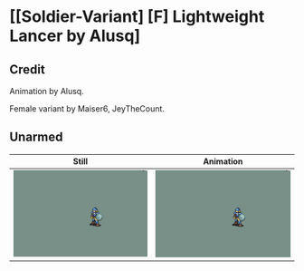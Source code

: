 # [\[Soldier-Variant\] \[F\] Lightweight Lancer by Alusq]

## Credit

Animation by Alusq. 

Female variant by Maiser6, JeyTheCount.
	
## Unarmed

| Still | Animation |
| :---: | :-------: |
| ![Unarmed still](./Unarmed_000.png) | ![Unarmed animation](./Unarmed.gif) |

